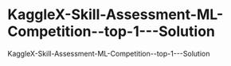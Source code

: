 # KaggleX-Skill-Assessment-ML-Competition--top-1---Solution
 KaggleX-Skill-Assessment-ML-Competition--top-1---Solution
